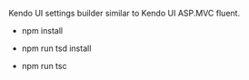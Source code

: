Kendo UI settings builder similar to Kendo UI ASP.MVC fluent.



* npm install


* npm run tsd install


* npm run tsc
